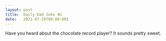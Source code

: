 ```yaml
---
layout: post
title:  Daily Dad Joke 4U
date:   2021-07-20T00:00:00Z
---
```

Have you heard about the chocolate record player? It sounds pretty sweet.
